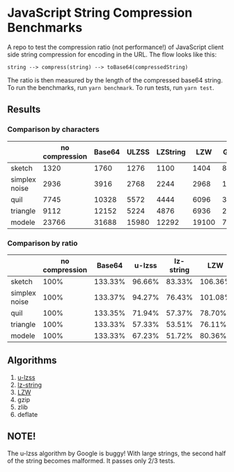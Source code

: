 # JavaScript String Compression Benchmarks
A repo to test the compression ratio (not performance!) of JavaScript client side string compression for encoding in the URL. The flow looks like this:
```
string --> compress(string) --> toBase64(compressedString)
```
The ratio is then measured by the length of the compressed base64 string. To run the benchmarks, run `yarn benchmark`. To run tests, run `yarn test`.

## Results

### Comparison by characters

|               | no compression | Base64 | ULZSS | LZString | LZW   | GZIP | ZLIB | DEFLATE |
|---------------|----------------|--------|-------|----------|-------|------|------|---------|
| sketch        | 1320           | 1760   | 1276  | 1100     | 1404  | 864  | 848  | 840     |
| simplex noise | 2936           | 3916   | 2768  | 2244     | 2968  | 1708 | 1692 | 1684    |
| quil          | 7745           | 10328  | 5572  | 4444     | 6096  | 3196 | 3180 | 3172    |
| triangle      | 9112           | 12152  | 5224  | 4876     | 6936  | 2808 | 2792 | 2784    |
| modele        | 23766          | 31688  | 15980 | 12292    | 19100 | 7776 | 7760 | 7752    |

### Comparison by ratio
|               | no compression | Base64  | u-lzss | lz-string | LZW     | GZIP   | ZLIB   | DEFLATE |
|---------------|----------------|---------|--------|-----------|---------|--------|--------|---------|
| sketch        | 100%           | 133.33% | 96.66% | 83.33%    | 106.36% | 65.45% | 64.24% | 63.63%  |
| simplex noise | 100%           | 133.37% | 94.27% | 76.43%    | 101.08% | 58.17% | 57.62% | 57.35%  |
| quil          | 100%           | 133.35% | 71.94% | 57.37%    | 78.70%  | 41.26% | 41.05% | 40.95%  |
| triangle      | 100%           | 133.33% | 57.33% | 53.51%    | 76.11%  | 30.81% | 30.64% | 30.55%  |
| modele        | 100%           | 133.33% | 67.23% | 51.72%    | 80.36%  | 32.71% | 32.65% | 32.61%  |

## Algorithms
1. [u-lzss](https://code.google.com/archive/p/u-lzss/)
2. [lz-string](https://github.com/pieroxy/lz-string)
3. [LZW](https://gist.github.com/revolunet/843889)
4. gzip
5. zlib
6. deflate

## NOTE!
The u-lzss algorithm by Google is buggy! With large strings, the second half of the string becomes malformed. It passes only 2/3 tests. 
